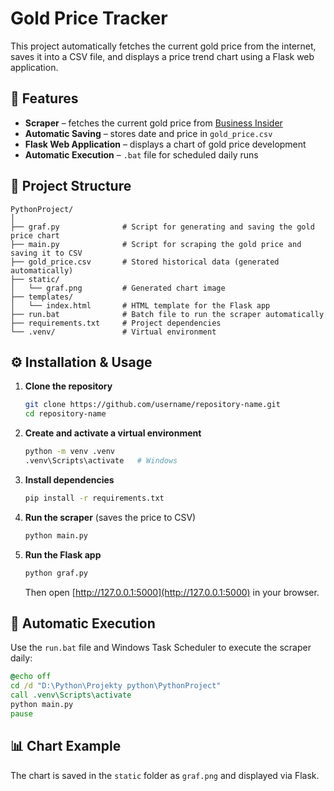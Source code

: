 # Gold Price Tracker

This project automatically fetches the current gold price from the internet, saves it into a CSV file, and displays a price trend chart using a Flask web application.

## 📌 Features
- **Scraper** – fetches the current gold price from [Business Insider](https://markets.businessinsider.com/commodities/gold-price)
- **Automatic Saving** – stores date and price in `gold_price.csv`
- **Flask Web Application** – displays a chart of gold price development
- **Automatic Execution** – `.bat` file for scheduled daily runs

## 📂 Project Structure
```
PythonProject/
│
├── graf.py              # Script for generating and saving the gold price chart
├── main.py              # Script for scraping the gold price and saving it to CSV
├── gold_price.csv       # Stored historical data (generated automatically)
├── static/
│   └── graf.png         # Generated chart image
├── templates/
│   └── index.html       # HTML template for the Flask app
├── run.bat              # Batch file to run the scraper automatically
├── requirements.txt     # Project dependencies
└── .venv/               # Virtual environment
```

## ⚙ Installation & Usage

1. **Clone the repository**
   ```bash
   git clone https://github.com/username/repository-name.git
   cd repository-name
   ```

2. **Create and activate a virtual environment**
   ```bash
   python -m venv .venv
   .venv\Scripts\activate   # Windows
   ```

3. **Install dependencies**
   ```bash
   pip install -r requirements.txt
   ```

4. **Run the scraper** (saves the price to CSV)
   ```bash
   python main.py
   ```

5. **Run the Flask app**
   ```bash
   python graf.py
   ```
   Then open [http://127.0.0.1:5000](http://127.0.0.1:5000) in your browser.

## 🔄 Automatic Execution
Use the `run.bat` file and Windows Task Scheduler to execute the scraper daily:
```bat
@echo off
cd /d "D:\Python\Projekty python\PythonProject"
call .venv\Scripts\activate
python main.py
pause
```

## 📊 Chart Example
The chart is saved in the `static` folder as `graf.png` and displayed via Flask.
